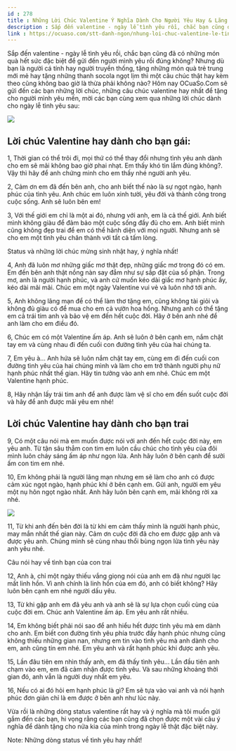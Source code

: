 ```yaml
---
id : 278
title : Những Lời Chúc Valentine Ý Nghĩa Dành Cho Người Yêu Hay & Lãng Mạn
description : Sắp đến valentine - ngày lễ tình yêu rồi, chắc bạn cũng đã có những món quà hết sức đặc biệt để gửi đến người mình yêu rồi đúng không? Nhưng dù bạn là người cá tính hay người truyền thống, tặng những món quà trẻ trung mới mẻ hay tặng những thanh socola ngọt lịm thì một câu chúc thật hay kèm theo cũng không bao giờ là thừa phải không nào? Hôm nay OCuaSo.Com sẽ gửi đến các bạn những lời chúc, những câu chúc valentine hay nhất để tặng cho người mình yêu mến, mời các bạn cùng xem qua những lời chúc dành cho ngày lễ tình yêu sau
link : https://ocuaso.com/stt-danh-ngon/nhung-loi-chuc-valentine-le-tinh-yeu-hay-va-y-nghia.html
---
```


Sắp đến valentine - ngày lễ tình yêu rồi, chắc bạn cũng đã có những món
quà hết sức đặc biệt để gửi đến người mình yêu rồi đúng không? Nhưng dù
bạn là người cá tính hay người truyền thống, tặng những món quà trẻ trung
mới mẻ hay tặng những thanh socola ngọt lịm thì một câu chúc thật hay kèm
theo cũng không bao giờ là thừa phải không nào? Hôm nay OCuaSo.Com sẽ gửi
đến các bạn những lời chúc, những câu chúc valentine hay nhất để tặng cho
người mình yêu mến, mời các bạn cùng xem qua những lời chúc dành cho ngày
lễ tình yêu sau:

![](https://ocuaso.com/wp-content/uploads/2016/01/nhung-loi-chuc-valentine-le-tinh-yeu-hay-va-y-nghia.jpg)

## Lời chúc Valentine hay dành cho bạn gái:

1, Thời gian có thể trôi đi, mọi thứ có thể thay đổi nhưng tình yêu anh
dành cho em sẽ mãi không bao giờ phai nhạt. Em thấy khó tin lắm đúng không?.
Vậy thì hãy để anh chứng minh cho em thấy nhé người anh yêu.

2, Cảm ơn em đã đến bên anh, cho anh biết thế nào là sự ngọt ngào, hạnh
phúc của tình yêu. Anh chúc em luôn xinh tười, yêu đời và thành công trong
cuộc sống. Anh sẽ luôn bên em!

3, Với thế giới em chỉ là một ai đó, nhưng với anh, em là cả thế giới. Anh
biết mình không giàu để đảm bảo một cuộc sống đầy đủ cho em. Anh biết mình
cũng không đẹp trai để em có thể hãnh diện với mọi người. Nhưng anh sẽ cho
em một tình yêu chân thành với tất cả tấm lòng.

Status và những lời chúc mừng sinh nhật hay, ý nghĩa nhất!

4, Anh đã luôn mơ những giấc mơ thật đẹp, những giấc mơ trong đó có em.
Em đến bên anh thật nồng nàn say đắm như sự sắp đặt của số phận. Trong mơ,
anh là người hạnh phúc, và anh cứ muốn kéo dài giấc mơ hạnh phúc ấy, kéo
dài mãi mãi. Chúc em một ngày Valentine vui vẻ và luôn nhớ tới anh.

5, Anh không lãng mạn để có thể làm thơ tặng em, cũng không tài giỏi và
không đủ giàu có để mua cho em cả vườn hoa hồng. Nhưng anh có thể tặng em
cả trái tim anh và bảo vệ em đến hết cuộc đời. Hãy ở bên anh nhé để anh
làm cho em điều đó.

6, Chúc em có một Valentine ấm áp. Anh sẽ luôn ở bên cạnh em, nắm chặt tay
em và cùng nhau đi đến cuối con đường tình yêu của hai chúng ta.

7, Em yêu à... Anh hứa sẽ luôn nắm chặt tay em, cùng em đi đến cuối con
đường tình yêu của hai chúng mình và làm cho em trở thành người phụ nữ hạnh
phúc nhất thế gian. Hãy tin tưởng vào anh em nhé. Chúc em một Valentine
hạnh phúc.

8, Hãy nhận lấy trái tim anh để anh được làm vệ sĩ cho em đến suốt cuộc
đời và hãy để anh được mãi yêu em nhé!

## Lời chúc Valentine hay dành cho bạn trai

9, Có một câu nói mà em muốn được nói với anh đến hết cuộc đời này, em yêu
anh. Từ tận sâu thẳm con tim em luôn cầu chúc cho tình yêu của đôi mình
luôn cháy sáng ấm áp như ngọn lửa. Anh hãy luôn ở bên cạnh để sưởi ấm con
tim em nhé.

10, Em không phải là người lãng mạn nhưng em sẽ làm cho anh có được cảm
xúc ngọt ngào, hạnh phúc khi ở bên cạnh em. Gửi anh, người em yêu một nụ
hôn ngọt ngào nhất. Anh hãy luôn bên cạnh em, mãi không rời xa nhé.

![](https://ocuaso.com/wp-content/uploads/2017/02/loi-chuc-va-status-valentine-y-nghia-cho-ngay-le-tinh-nhan-ap-3.jpg)

11, Từ khi anh đến bên đời là từ khi em cảm thấy mình là người hạnh phúc,
may mắn nhất thế gian này. Cảm ơn cuộc đời đã cho em được gặp anh và được
yêu anh. Chúng mình sẽ cùng nhau thổi bùng ngọn lửa tình yêu này anh yêu
nhé.

Câu nói hay về tình bạn của con trai

12, Anh à, chỉ một ngày thiếu vắng giọng nói của anh em đã như người lạc
mất linh hồn. Vì anh chính là linh hồn của em đó, anh có biết không? Hãy
luôn bên cạnh em nhé người dấu yêu.

13, Từ khi gặp anh em đã yêu anh và anh sẽ là sự lựa chọn cuối cùng của
cuộc đời em. Chúc anh Valentine ấm áp. Em yêu anh rất nhiều.

14, Em không biết phải nói sao để anh hiểu hết được tình yêu mà em dành
cho anh. Em biết con đường tình yêu phía trước đầy hạnh phúc nhưng cũng
không thiếu những gian nan, nhưng em tin vào tình yêu mà anh dành cho em,
anh cũng tin em nhé. Em yêu anh và rất hạnh phúc khi được anh yêu.

15, Lần đâu tiên em nhìn thấy anh, em đã thấy tình yêu... Lần đầu tiên anh
chạm vào em, em đã cảm nhận được tình yêu. Và sau những khoảng thời gian
đó, anh vẫn là người duy nhất em yêu.

16, Nếu có ai đó hỏi em hạnh phúc là gì? Em sẽ tựa vào vai anh và nói hạnh
phúc đơn giản chỉ là em được ở bên anh như lúc này.

Vừa rồi là những dòng status valentine rất hay và ý nghĩa mà tôi muốn gửi
gắm đến các bạn, hi vọng rằng các bạn cũng đã chọn được một vài câu ý nghĩa
để dành tặng cho nửa kia của mình trong ngày lễ thật đặc biệt này.

Note: Những dòng status về tình yêu hay nhất!